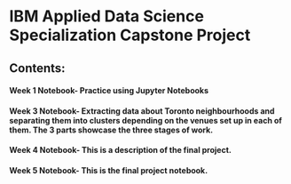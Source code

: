 # IBM Applied Data Science Specialization Capstone Project
## Contents:
#### Week 1 Notebook- Practice using Jupyter Notebooks
#### Week 3 Notebook- Extracting data about Toronto neighbourhoods and separating them into clusters depending on the venues set up in each of them. The 3 parts showcase the three stages of work.
#### Week 4 Notebook- This is a description of the final project.
#### Week 5 Notebook- This is the final project notebook.
